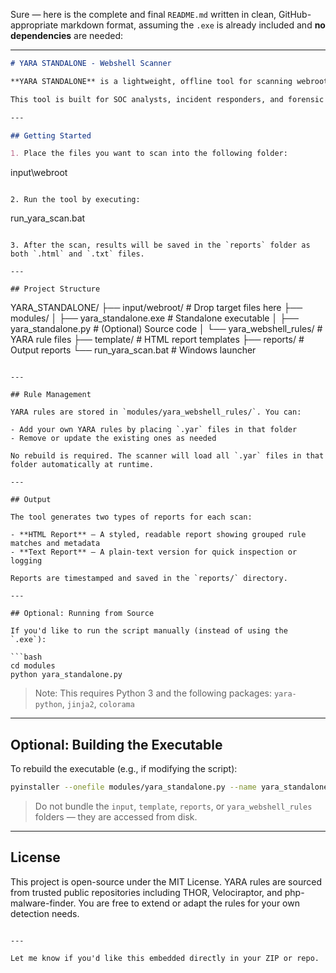 Sure — here is the complete and final `README.md` written in clean, GitHub-appropriate markdown format, assuming the `.exe` is already included and **no dependencies** are needed:

---

```markdown
# YARA STANDALONE - Webshell Scanner

**YARA STANDALONE** is a lightweight, offline tool for scanning webroot folders to detect webshells and other suspicious files using YARA rules.

This tool is built for SOC analysts, incident responders, and forensic investigators who need to analyze `.php`, `.asp`, `.html`, `.jsp`, or other script-based files for signs of compromise — without requiring installation or internet access.

---

## Getting Started

1. Place the files you want to scan into the following folder:

```

input\webroot

```

2. Run the tool by executing:

```

run\_yara\_scan.bat

```

3. After the scan, results will be saved in the `reports` folder as both `.html` and `.txt` files.

---

## Project Structure

```

YARA\_STANDALONE/
├── input/webroot/                # Drop target files here
├── modules/
│   ├── yara\_standalone.exe       # Standalone executable
│   ├── yara\_standalone.py        # (Optional) Source code
│   └── yara\_webshell\_rules/      # YARA rule files
├── template/                     # HTML report templates
├── reports/                      # Output reports
└── run\_yara\_scan.bat             # Windows launcher

````

---

## Rule Management

YARA rules are stored in `modules/yara_webshell_rules/`. You can:

- Add your own YARA rules by placing `.yar` files in that folder
- Remove or update the existing ones as needed

No rebuild is required. The scanner will load all `.yar` files in that folder automatically at runtime.

---

## Output

The tool generates two types of reports for each scan:

- **HTML Report** — A styled, readable report showing grouped rule matches and metadata
- **Text Report** — A plain-text version for quick inspection or logging

Reports are timestamped and saved in the `reports/` directory.

---

## Optional: Running from Source

If you'd like to run the script manually (instead of using the `.exe`):

```bash
cd modules
python yara_standalone.py
````

> Note: This requires Python 3 and the following packages:
> `yara-python`, `jinja2`, `colorama`

---

## Optional: Building the Executable

To rebuild the executable (e.g., if modifying the script):

```bash
pyinstaller --onefile modules/yara_standalone.py --name yara_standalone
```

> Do not bundle the `input`, `template`, `reports`, or `yara_webshell_rules` folders — they are accessed from disk.

---

## License

This project is open-source under the MIT License. YARA rules are sourced from trusted public repositories including THOR, Velociraptor, and php-malware-finder. You are free to extend or adapt the rules for your own detection needs.

```

---

Let me know if you'd like this embedded directly in your ZIP or repo.
```
